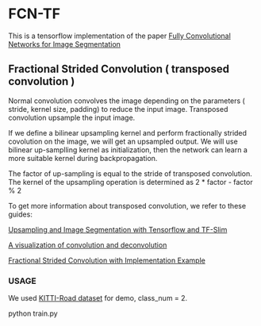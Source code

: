 # FCN-TF

This is a tensorflow implementation of the paper [Fully Convolutional Networks for Image Segmentation](https://people.eecs.berkeley.edu/~jonlong/long_shelhamer_fcn.pdf)


## Fractional Strided Convolution ( transposed convolution )

Normal convolution convolves the image depending on the parameters ( stride, kernel size, padding) to reduce the input image. 
Transposed convolution upsample the input image. 

If we define a bilinear upsampling kernel and perform fractionally strided covolution on the image, we will get an upsampled output. We will use bilinear up-samplling kernel as initialization, then the network can learn a more suitable kernel during backpropagation.

The factor of up-sampling is equal to the stride of transposed convolution. The kernel of the upsampling operation is determined as  2 * factor - factor % 2 


To get more information about transposed convolution, we refer to these guides:

[Upsampling and Image Segmentation with Tensorflow and TF-Slim](http://warmspringwinds.github.io/tensorflow/tf-slim/2016/11/22/upsampling-and-image-segmentation-with-tensorflow-and-tf-slim/)

[A visualization of convolution and deconvolution](https://github.com/vdumoulin/conv_arithmetic)

[Fractional Strided Convolution with Implementation Example](http://cv-tricks.com/image-segmentation/transpose-convolution-in-tensorflow/)


### USAGE 
We used [KITTI-Road dataset](http://www.cvlibs.net/datasets/kitti/eval_road.php) for demo, class_num = 2.  

python train.py 


